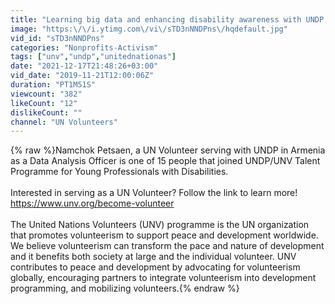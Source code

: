 ```yaml
---
title: "Learning big data and enhancing disability awareness with UNDP in Armenia"
image: "https:\/\/i.ytimg.com\/vi\/sTD3nNNDPns\/hqdefault.jpg"
vid_id: "sTD3nNNDPns"
categories: "Nonprofits-Activism"
tags: ["unv","undp","unitednationas"]
date: "2021-12-17T21:48:26+03:00"
vid_date: "2019-11-21T12:00:06Z"
duration: "PT1M51S"
viewcount: "382"
likeCount: "12"
dislikeCount: ""
channel: "UN Volunteers"
---
```

{% raw %}Namchok Petsaen,  a UN Volunteer serving with UNDP in Armenia as a Data Analysis Officer is one of 15 people that joined UNDP/UNV Talent Programme for Young Professionals with Disabilities.<br /><br />Interested in serving as a UN Volunteer? Follow the link to learn more! <a rel="nofollow" target="blank" href="https://www.unv.org/become-volunteer">https://www.unv.org/become-volunteer</a><br /><br />The United Nations Volunteers (UNV) programme is the UN organization that promotes volunteerism to support peace and development worldwide. We believe volunteerism can transform the pace and nature of development and it benefits both society at large and the individual volunteer. UNV contributes to peace and development by advocating for volunteerism globally, encouraging partners to integrate volunteerism into development programming, and mobilizing volunteers.{% endraw %}
